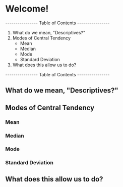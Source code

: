 # Welcome!



---------------- Table of Contents ---------------- 

1. What do we mean, "Descriptives?"
2. Modes of Central Tendency
	* Mean
	* Median
	* Mode
	* Standard Deviation
3. What does this allow us to do?

---------------- Table of Contents ---------------- 

## <a id="whatmean"></a>What do we mean, "Descriptives?"


## Modes of Central Tendency

### Mean

### Median

### Mode

### Standard Deviation


## What does this allow us to do?

